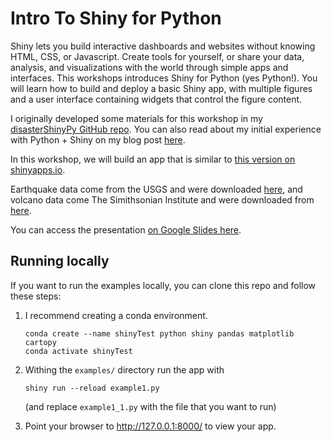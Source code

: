 # Intro To Shiny for Python
Shiny lets you build interactive dashboards and websites without knowing HTML, CSS, or Javascript. Create tools for yourself, or share your data, analysis, and visualizations with the world through simple apps and interfaces. This workshops introduces Shiny for Python (yes Python!).  You will learn how to build and deploy a basic Shiny app, with multiple figures and a user interface containing widgets that control the figure content.

I originally developed some materials for this workshop in my [disasterShinyPy GitHub repo](https://github.com/ageller/disasterShinyPy).  You can also read about my initial experience with Python + Shiny on my blog post [here](https://sites.northwestern.edu/researchcomputing/2023/04/12/experimenting-with-shiny-for-python/).

In this workshop, we will build an app that is similar to [this version on shinyapps.io](https://ageller.shinyapps.io/disasterpy/).

Earthquake data come from the USGS and were downloaded [here](https://www.kaggle.com/datasets/thedevastator/uncovering-geophysical-insights-analyzing-usgs-e), and volcano data come The Simithsonian Institute and were downloaded from [here](https://www.kaggle.com/datasets/jessemostipak/volcano-eruptions).

You can access the presentation [on Google Slides here](https://docs.google.com/presentation/d/1XEwFZRhWh1zjKL4oQAqYKrUFbs1Ij8wT/edit?usp=sharing&ouid=100526071325620132362&rtpof=true&sd=true). 


## Running locally

If you want to run the examples locally, you can clone this repo and follow these steps:

1. I recommend creating a conda environment.  
    ```
    conda create --name shinyTest python shiny pandas matplotlib cartopy
    conda activate shinyTest
    ```

2. Withing the `examples/` directory run the app with 
    ```
    shiny run --reload example1.py
    ```

    (and replace `example1_1.py` with the file that you want to run)

3. Point your browser to http://127.0.0.1:8000/ to view your app.

